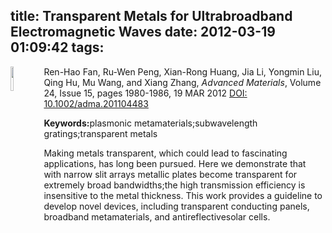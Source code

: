 title: Transparent Metals for Ultrabroadband Electromagnetic Waves
date: 2012-03-19 01:09:42
tags:
---
<img src="/fig/20120319.jpg" align="left" width="10%">  
Ren-Hao Fan, Ru-Wen Peng, Xian-Rong Huang, Jia Li, Yongmin Liu, Qing Hu, Mu Wang, and Xiang Zhang,
<i>Advanced Materials</i>, Volume 24, Issue 15, pages 1980-1986, 19 MAR 2012 
<a href="http://onlinelibrary.wiley.com/doi/10.1002/adma.201104483/abstract">DOI: 10.1002/adma.201104483</a>

<b>Keywords:</b>plasmonic metamaterials;subwavelength gratings;transparent metals
<!-- more -->

<p>Making metals transparent, which could lead to fascinating applications, has long been pursued. Here we demonstrate that with narrow slit arrays metallic plates become transparent for extremely broad bandwidths;the high transmission efficiency is insensitive to the metal thickness. This work provides a guideline to develop novel devices, including transparent conducting panels, broadband metamaterials, and antireflectivesolar cells.</p>
